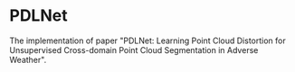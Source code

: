 # PDLNet
The implementation of paper "PDLNet: Learning Point Cloud Distortion for Unsupervised Cross-domain Point Cloud Segmentation in Adverse Weather".

